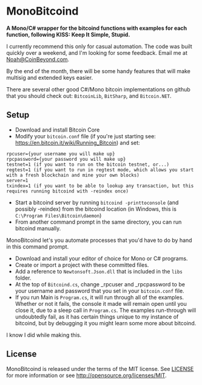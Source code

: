MonoBitcoind
============

**A Mono/C# wrapper for the bitcoind functions with examples for each function, following KISS: Keep It Simple, Stupid.**

I currently recommend this only for casual automation.  The code was built quickly over a weekend, and I'm looking for some feedback.  Email me at Noah@CoinBeyond.com.

By the end of the month, there will be some handy features that will make multisig and extended keys easier.

There are several other good C#/Mono bitcoin implementations on github that you should check out:
`BitcoinLib`, `BitSharp`, and `Bitcoin.NET`.

Setup
-----

- Download and install Bitcoin Core
- Modify your `bitcoin.conf` file (if you're just starting see: https://en.bitcoin.it/wiki/Running_Bitcoin) and set:
```
rpcuser={your username you will make up}
rpcpassword={your password you will make up}
testnet=1 (if you want to run on the bitcoin testnet, or...)
regtest=1 (if you want to run in regtest mode, which allows you start with a fresh blockchain and mine your own blocks)
server=1
txindex=1 (if you want to be able to lookup any transaction, but this requires running bitcoind with -reindex once)
```
- Start a bitcoind server by running `bitcoind -printtoconsole` (and possibly -reindex) from the bitcoind location (in Windows, this is `C:\Program Files\Bitcoin\daemon`)
- From another command prompt in the same directory, you can run bitcoind manually.  

MonoBitcoind let's you automate processes that you'd have to do by hand in this command prompt.

- Download and install your editor of choice for Mono or C# programs.
- Create or import a project with these committed files.
- Add a reference to `Newtonsoft.Json.dll` that is included in the `libs` folder.
- At the top of `Bitcoind.cs`, change _rpcuser and _rpcpassword to be your username and password that you set in your `bitcoin.conf` file.
- If you run Main is `Program.cs`, it will run through all of the examples.  Whether or not it fails, the console it made will remain open until you close it, due to a sleep call in `Program.cs`.  The examples run-through will undoubtedly fail, as it has certain things unique to my instance of bitcoind, but by debugging it you might learn some more about bitcoind.

I know I did while making this.

License
-------

MonoBitcoind is released under the terms of the MIT license. See [LICENSE](LICENSE) for more information or see http://opensource.org/licenses/MIT.

